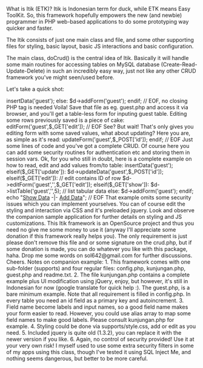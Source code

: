 What is Itik (ETK)?
Itik is Indonesian term for duck, while ETK means Easy ToolKit. So, this framework hopefully empowers the new (and newbie) programmer in PHP web-based applications to do some prototyping way quicker and faster.

The Itik consists of just one main class and file, and some other supporting files for styling, basic layout, basic JS interactions and basic configuration.

The main class, doCrud() is the central idea of Itik. Basically it will handle some main routines for accessing tables on MySQL database (Create-Read-Update-Delete) in such an incredibly easy way, just not like any other CRUD framework you've might seen/used before.

Let's take a quick shot:

<?php 
require 'config.php'; 
$d = new doCrud(); 
if($_GET['insert']):
$d->insertData('guest');
else:
$d->addForm('guest'); 
endif;
// EOF, no closing PHP tag is needed

Voila! Save that file as eg. guest.php and access it via browser, and you'll get a table-less form for inputing guest table.

Editing some rows previously saved is a piece of cake:

<?php 
require 'config.php'; 
$d = new doCrud(); 
$qualified=1; 
$d->editForm('guest',$_GET['edit']); 
// EOF

See? But wait! That's only gives you editing form with some saved values, what about updating? Here you are, as simple as it's read:

<?php 
require 'config.php'; 
$d = new doCrud(); 
if($_GET['update']): 
$qualified=1; 
$d->updateForm('guest',$_POST['id']); 
endif; 
// EOF

Just some lines of code and you've got a complete CRUD. Of course here you can add some security routines for authentication etc and storing them in session vars.

Ok, for you who still in doubt, here is a complete example on how to read, edit and add values from/to table:

<link rel='stylesheet' href='supports/style.css'>
<?php 
require 'config.php'; 
$d = new doCrud(); 
$qualified=1; // quick and easy hack for security. See notes below.
if($_GET['insert']):
$d->insertData('guest');
elseif($_GET['update']): 
$d->updateData('guest',$_POST['id']); 
elseif($_GET['edit']): // edit contains ID of row 
$d->editForm('guest','',$_GET['edit']); 
elseif($_GET['show']):
$d->listTable('guest','',5); // list tabular data
else: 
$d->addForm('guest'); 
endif;
echo "<a href=?show=1>Show Data</a> -|- <a href=?add=1>Add Data</a>"; 
// EOF

That example omits some security issues which you can implement yourselves. You can of course edit the styling and interaction via CSS and it's preloaded jquery. Look and observe the companion sample application for further details on styling and JS customizations.

This Itik framework is an OpenSource project and thus you need no give me some money to use it (anyway I'll appreciate some donation if this framework really helps you). The only requirement is just please don't remove this file and or some signature on the crud.php, but if some donation is made, you can do whatever you like with this package, haha.

Drop me some words on sol642@gmail.com for further discussions.

Cheers.

Notes on companion example:
1. This framework comes with one sub-folder (supports) and four regular files: config.php, kunjungan.php, guest.php and readme.txt.
2. The file kunjungan.php contains a complete example plus UI modification using jQuery, enjoy, but however, it's still in Indonesian for now (google translate for quick help :). The guest.php, is a bare minimum example. Note that all requirement is filled in config.php. In every table you need an id field as a primary key and autoincrement.
3. Field name become labels and input names, so a good field name makes your form easier to read. However, you could use alias array to map some field names to make good labels. Please consult kunjungan.php for example.
4. Styling could be done via supports/style.css, add or edit as you need.
5. Included jquery is quite old (1.3.2), you can replace it with the newer version if you like.
6. Again, no control of security provided! Use it at your very own risk! I myself used to use some extra security filters in some of my apps using this class, though I've tested it using SQL Inject Me, and nothing seems dangerous, but better to be more careful.
